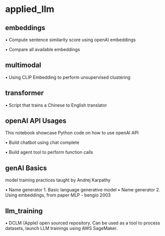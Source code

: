 # applied_llm

## embeddings
• Compute sentence similarity score using openAI embeddings

• Compare all available embeddings

## multimodal
• Using CLIP Embedding to perform unsupervised clustering

## transformer
• Script that trains a Chinese to English translator

## openAI API Usages
This notebook showcase Python code on how to use openAI API

• Build chatbot using chat complete

• Build agent tool to perform function calls

## genAI Basics

model training practices taught by Andrej Karpathy

• Name generator 1. Basic language generative model
• Name generator 2. Using embeddings, from paper MLP - bengio 2003

## llm_training

• DCLM (Apple) open sourced repository. Can be used as a tool to process datasets, launch LLM trainings using AWS SageMaker.
